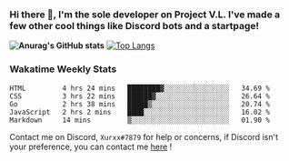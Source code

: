### Hi there 👋, I'm the sole developer on Project V.L. I've made a few other cool things like Discord bots and a startpage!
**![Anurag's GitHub stats](https://github-readme-stats.vercel.app/api?username=5late&count_private=true&show_icons=true&theme=tokyonight)**
[![Top Langs](https://github-readme-stats.vercel.app/api/top-langs/?username=5late&theme=ayu-mirage)](https://github.com/anuraghazra/github-readme-stats)

### Wakatime Weekly Stats

<!--START_SECTION:waka-->
```text
HTML         4 hrs 24 mins   ████████▓░░░░░░░░░░░░░░░░   34.69 % 
CSS          3 hrs 22 mins   ██████▓░░░░░░░░░░░░░░░░░░   26.64 % 
Go           2 hrs 38 mins   █████▒░░░░░░░░░░░░░░░░░░░   20.74 % 
JavaScript   2 hrs 2 mins    ████░░░░░░░░░░░░░░░░░░░░░   16.02 % 
Markdown     14 mins         ▒░░░░░░░░░░░░░░░░░░░░░░░░   01.90 % 
```
<!--END_SECTION:waka-->

Contact me on Discord, ``Xurxx#7879`` for help or concerns, if Discord isn't your preference, you can contact me [here](https://github.com/5late/5late/issues) !

